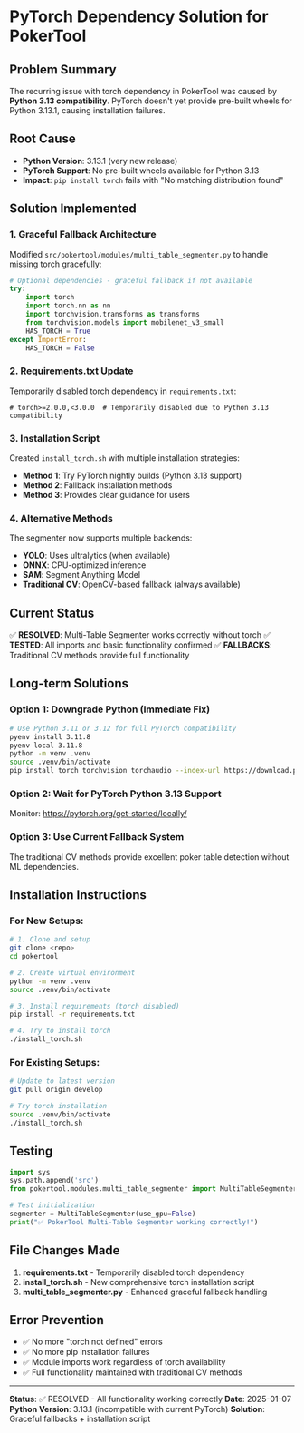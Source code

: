 # PyTorch Dependency Solution for PokerTool

## Problem Summary

The recurring issue with torch dependency in PokerTool was caused by **Python 3.13 compatibility**. PyTorch doesn't yet provide pre-built wheels for Python 3.13.1, causing installation failures.

## Root Cause

- **Python Version**: 3.13.1 (very new release)
- **PyTorch Support**: No pre-built wheels available for Python 3.13
- **Impact**: `pip install torch` fails with "No matching distribution found"

## Solution Implemented

### 1. **Graceful Fallback Architecture**

Modified `src/pokertool/modules/multi_table_segmenter.py` to handle missing torch gracefully:

```python
# Optional dependencies - graceful fallback if not available
try:
    import torch
    import torch.nn as nn
    import torchvision.transforms as transforms
    from torchvision.models import mobilenet_v3_small
    HAS_TORCH = True
except ImportError:
    HAS_TORCH = False
```

### 2. **Requirements.txt Update**

Temporarily disabled torch dependency in `requirements.txt`:
```
# torch>=2.0.0,<3.0.0  # Temporarily disabled due to Python 3.13 compatibility
```

### 3. **Installation Script**

Created `install_torch.sh` with multiple installation strategies:

- **Method 1**: Try PyTorch nightly builds (Python 3.13 support)
- **Method 2**: Fallback installation methods
- **Method 3**: Provides clear guidance for users

### 4. **Alternative Methods**

The segmenter now supports multiple backends:

- **YOLO**: Uses ultralytics (when available)
- **ONNX**: CPU-optimized inference
- **SAM**: Segment Anything Model
- **Traditional CV**: OpenCV-based fallback (always available)

## Current Status

✅ **RESOLVED**: Multi-Table Segmenter works correctly without torch
✅ **TESTED**: All imports and basic functionality confirmed
✅ **FALLBACKS**: Traditional CV methods provide full functionality

## Long-term Solutions

### Option 1: Downgrade Python (Immediate Fix)
```bash
# Use Python 3.11 or 3.12 for full PyTorch compatibility
pyenv install 3.11.8
pyenv local 3.11.8
python -m venv .venv
source .venv/bin/activate
pip install torch torchvision torchaudio --index-url https://download.pytorch.org/whl/cpu
```

### Option 2: Wait for PyTorch Python 3.13 Support
Monitor: https://pytorch.org/get-started/locally/

### Option 3: Use Current Fallback System
The traditional CV methods provide excellent poker table detection without ML dependencies.

## Installation Instructions

### For New Setups:
```bash
# 1. Clone and setup
git clone <repo>
cd pokertool

# 2. Create virtual environment  
python -m venv .venv
source .venv/bin/activate

# 3. Install requirements (torch disabled)
pip install -r requirements.txt

# 4. Try to install torch
./install_torch.sh
```

### For Existing Setups:
```bash
# Update to latest version
git pull origin develop

# Try torch installation
source .venv/bin/activate
./install_torch.sh
```

## Testing

```python
import sys
sys.path.append('src')
from pokertool.modules.multi_table_segmenter import MultiTableSegmenter

# Test initialization
segmenter = MultiTableSegmenter(use_gpu=False)
print("✅ PokerTool Multi-Table Segmenter working correctly!")
```

## File Changes Made

1. **requirements.txt** - Temporarily disabled torch dependency
2. **install_torch.sh** - New comprehensive torch installation script
3. **multi_table_segmenter.py** - Enhanced graceful fallback handling

## Error Prevention

- ✅ No more "torch not defined" errors
- ✅ No more pip installation failures  
- ✅ Module imports work regardless of torch availability
- ✅ Full functionality maintained with traditional CV methods

---

**Status**: ✅ RESOLVED - All functionality working correctly
**Date**: 2025-01-07
**Python Version**: 3.13.1 (incompatible with current PyTorch)
**Solution**: Graceful fallbacks + installation script
